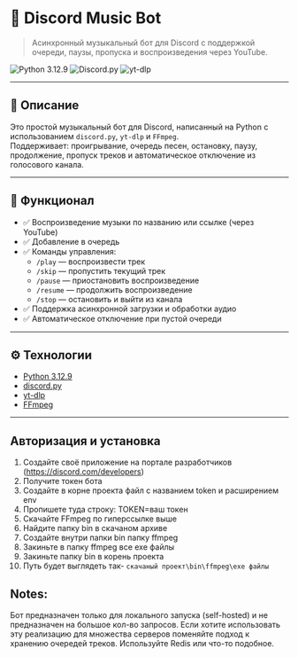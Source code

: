 # 🎵 Discord Music Bot

> Асинхронный музыкальный бот для Discord с поддержкой очереди, паузы, пропуска и воспроизведения через YouTube.

![Python 3.12.9](https://img.shields.io/badge/python-3.12.9-%233670A0?logo=python&logoColor=white )
![Discord.py](https://img.shields.io/badge/discord.py-%235865F2?logo=discord&logoColor=white )
![yt-dlp](https://img.shields.io/badge/yt--dlp-green )

---

## 📌 Описание

Это простой музыкальный бот для Discord, написанный на Python с использованием `discord.py`, `yt-dlp` и `FFmpeg`.  
Поддерживает: проигрывание, очередь песен, остановку, паузу, продолжение, пропуск треков и автоматическое отключение из голосового канала.

---

## 🔧 Функционал

- ✅ Воспроизведение музыки по названию или ссылке (через YouTube)
- ✅ Добавление в очередь
- ✅ Команды управления:
  - `/play` — воспроизвести трек
  - `/skip` — пропустить текущий трек
  - `/pause` — приостановить воспроизведение
  - `/resume` — продолжить воспроизведение
  - `/stop` — остановить и выйти из канала
- ✅ Поддержка асинхронной загрузки и обработки аудио
- ✅ Автоматическое отключение при пустой очереди

---

## ⚙️ Технологии

- [Python 3.12.9](https://www.python.org/ )
- [discord.py](https://discordpy.readthedocs.io/en/latest/ )
- [yt-dlp](https://github.com/yt-dlp/yt-dlp )
- [FFmpeg](https://ffmpeg.org/ )

---

## Авторизация и установка

1.  Создайте своё приложение на портале разработчиков (https://discord.com/developers)
2.  Получите токен бота
3. Создайте в корне проекта файл с названием token и расширением env
4. Пропишете туда строку:
  TOKEN=ваш токен
5.  Скачайте FFmpeg по гиперссылке выше
6. Найдите папку bin в скачаном архиве
7. Создайте внутри папки bin папку ffmpeg
8. Закиньте в папку ffmpeg все exe файлы
9. Закиньте папку bin в корень проекта
10. Путь будет выглядеть так- `скачаный проект\bin\ffmpeg\exe файлы`

## Notes:
  Бот предназначен только для локального запуска (self-hosted) и не предназначен на большое кол-во запросов. Если хотите использовать эту реализацию для множества серверов поменяйте подход к хранению очередей треков. Используйте Redis или что-то подобное.